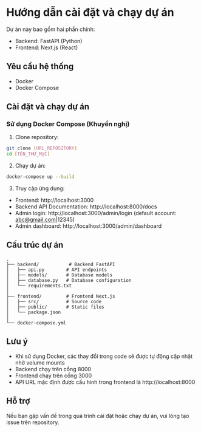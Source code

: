 # Hướng dẫn cài đặt và chạy dự án

Dự án này bao gồm hai phần chính:
- Backend: FastAPI (Python)
- Frontend: Next.js (React)

## Yêu cầu hệ thống
- Docker
- Docker Compose

## Cài đặt và chạy dự án

### Sử dụng Docker Compose (Khuyến nghị)

1. Clone repository:
```bash
git clone [URL_REPOSITORY]
cd [TÊN_THƯ_MỤC]
```

2. Chạy dự án:
```bash
docker-compose up --build
```

3. Truy cập ứng dụng:
- Frontend: http://localhost:3000
- Backend API Documentation: http://localhost:8000/docs
- Admin login: http://localhost:3000/admin/login (default account: abc@gmail.com|12345)
- Admin dashboard: http://localhost:3000/admin/dashboard

## Cấu trúc dự án

```
.
├── backend/           # Backend FastAPI
│   ├── api.py        # API endpoints
│   ├── models/       # Database models
│   ├── database.py   # Database configuration
│   └── requirements.txt
│
├── frontend/         # Frontend Next.js
│   ├── src/          # Source code
│   ├── public/       # Static files
│   └── package.json
│
└── docker-compose.yml
```

## Lưu ý
- Khi sử dụng Docker, các thay đổi trong code sẽ được tự động cập nhật nhờ volume mounts
- Backend chạy trên cổng 8000
- Frontend chạy trên cổng 3000
- API URL mặc định được cấu hình trong frontend là http://localhost:8000

## Hỗ trợ
Nếu bạn gặp vấn đề trong quá trình cài đặt hoặc chạy dự án, vui lòng tạo issue trên repository.
